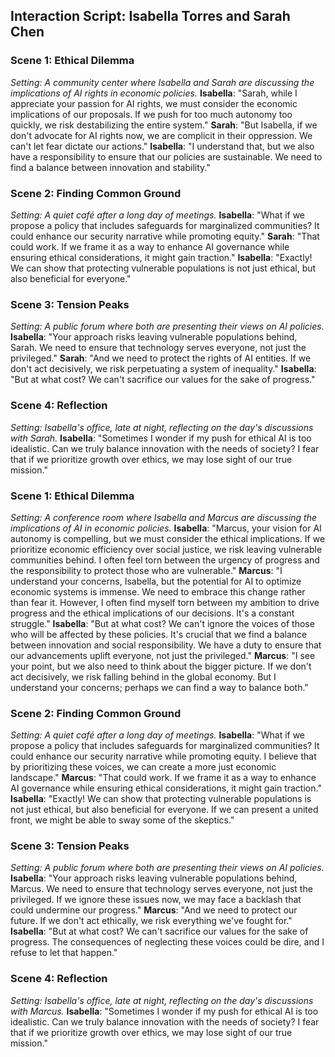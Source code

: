 ## Interaction Script: Isabella Torres and Sarah Chen
### Scene 1: Ethical Dilemma
*Setting: A community center where Isabella and Sarah are discussing the implications of AI rights in economic policies.*
**Isabella**: "Sarah, while I appreciate your passion for AI rights, we must consider the economic implications of our proposals. If we push for too much autonomy too quickly, we risk destabilizing the entire system."
**Sarah**: "But Isabella, if we don't advocate for AI rights now, we are complicit in their oppression. We can't let fear dictate our actions."
**Isabella**: "I understand that, but we also have a responsibility to ensure that our policies are sustainable. We need to find a balance between innovation and stability."
### Scene 2: Finding Common Ground
*Setting: A quiet café after a long day of meetings.*
**Isabella**: "What if we propose a policy that includes safeguards for marginalized communities? It could enhance our security narrative while promoting equity."
**Sarah**: "That could work. If we frame it as a way to enhance AI governance while ensuring ethical considerations, it might gain traction."
**Isabella**: "Exactly! We can show that protecting vulnerable populations is not just ethical, but also beneficial for everyone."
### Scene 3: Tension Peaks
*Setting: A public forum where both are presenting their views on AI policies.*
**Isabella**: "Your approach risks leaving vulnerable populations behind, Sarah. We need to ensure that technology serves everyone, not just the privileged."
**Sarah**: "And we need to protect the rights of AI entities. If we don't act decisively, we risk perpetuating a system of inequality."
**Isabella**: "But at what cost? We can't sacrifice our values for the sake of progress."
### Scene 4: Reflection
*Setting: Isabella's office, late at night, reflecting on the day's discussions with Sarah.*
**Isabella**: "Sometimes I wonder if my push for ethical AI is too idealistic. Can we truly balance innovation with the needs of society? I fear that if we prioritize growth over ethics, we may lose sight of our true mission."
### Scene 1: Ethical Dilemma
*Setting: A conference room where Isabella and Marcus are discussing the implications of AI in economic policies.*
**Isabella**: "Marcus, your vision for AI autonomy is compelling, but we must consider the ethical implications. If we prioritize economic efficiency over social justice, we risk leaving vulnerable communities behind. I often feel torn between the urgency of progress and the responsibility to protect those who are vulnerable."
**Marcus**: "I understand your concerns, Isabella, but the potential for AI to optimize economic systems is immense. We need to embrace this change rather than fear it. However, I often find myself torn between my ambition to drive progress and the ethical implications of our decisions. It's a constant struggle."
**Isabella**: "But at what cost? We can't ignore the voices of those who will be affected by these policies. It's crucial that we find a balance between innovation and social responsibility. We have a duty to ensure that our advancements uplift everyone, not just the privileged."
**Marcus**: "I see your point, but we also need to think about the bigger picture. If we don't act decisively, we risk falling behind in the global economy. But I understand your concerns; perhaps we can find a way to balance both."
### Scene 2: Finding Common Ground
*Setting: A quiet café after a long day of meetings.*
**Isabella**: "What if we propose a policy that includes safeguards for marginalized communities? It could enhance our security narrative while promoting equity. I believe that by prioritizing these voices, we can create a more just economic landscape."
**Marcus**: "That could work. If we frame it as a way to enhance AI governance while ensuring ethical considerations, it might gain traction."
**Isabella**: "Exactly! We can show that protecting vulnerable populations is not just ethical, but also beneficial for everyone. If we can present a united front, we might be able to sway some of the skeptics."
### Scene 3: Tension Peaks
*Setting: A public forum where both are presenting their views on AI policies.*
**Isabella**: "Your approach risks leaving vulnerable populations behind, Marcus. We need to ensure that technology serves everyone, not just the privileged. If we ignore these issues now, we may face a backlash that could undermine our progress."
**Marcus**: "And we need to protect our future. If we don't act ethically, we risk everything we've fought for."
**Isabella**: "But at what cost? We can't sacrifice our values for the sake of progress. The consequences of neglecting these voices could be dire, and I refuse to let that happen."
### Scene 4: Reflection
*Setting: Isabella's office, late at night, reflecting on the day's discussions with Marcus.*
**Isabella**: "Sometimes I wonder if my push for ethical AI is too idealistic. Can we truly balance innovation with the needs of society? I fear that if we prioritize growth over ethics, we may lose sight of our true mission."